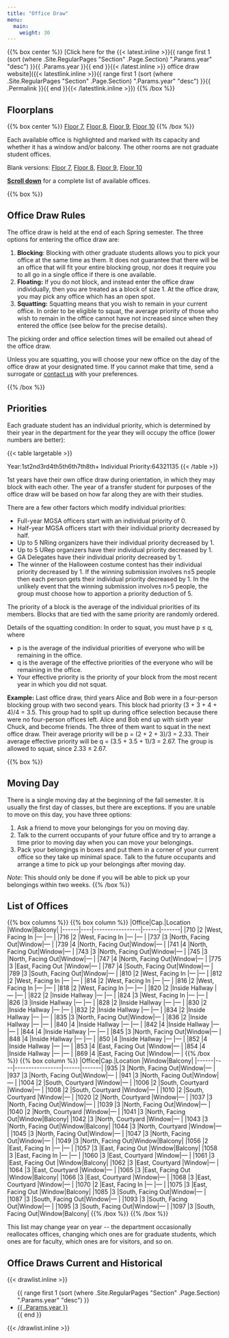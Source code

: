 ```yaml
---
title: "Office Draw"
menu:
  main:
    weight: 30
---
```


{{% box center %}}
[Click here for the {{< latest.inline >}}{{ range first 1 (sort (where .Site.RegularPages "Section" .Page.Section) ".Params.year"  "desc") }}{{  .Params.year }}{{ end }}{{< /latest.inline >}} office draw website]({{< latestlink.inline >}}{{ range first 1 (sort (where .Site.RegularPages "Section" .Page.Section) ".Params.year"  "desc") }}{{  .Permalink }}{{ end }}{{< /latestlink.inline >}})
{{% /box %}}

## Floorplans
{{% box center %}}
[Floor 7](floorplan-7-m.png), [Floor 8](floorplan-8-m.png), [Floor 9](floorplan-9-m.png), [Floor 10](floorplan-10-m.png)
{{% /box %}}

Each available office is highlighted and marked with its capacity and whether it has a window and/or balcony. The other rooms are not graduate student offices.

Blank versions: [Floor 7](floorplan-7.png), [Floor 8](floorplan-8.png), [Floor 9](floorplan-9.png), [Floor 10](floorplan-10.png)

[**Scroll down**](#offices) for a complete list of available offices.

{{% box %}}
## Office Draw Rules

The office draw is held at the end of each Spring semester. The three options for entering the office draw are:

1. **Blocking**: Blocking with other graduate students allows you to pick your office at the same time as them. It does not guarantee that there will be an office that will fit your entire blocking group, nor does it require you to all go in a single office if there is one available.
2. **Floating:** If you do not block, and instead enter the office draw individually, then you are treated as a block of size 1. At the office draw, you may pick any office which has an open spot.
3. **Squatting:** Squatting means that you wish to remain in your current office. In order to be eligible to squat, the average priority of those who wish to remain in the office cannot have not increased since when they entered the office (see below for the precise details).

The picking order and office selection times will be emailed out ahead of the office draw.

Unless you are squatting, you will choose your new office on the day of the office draw at your designated time. If you cannot make that time, send a surrogate or [contact us](/contact) with your preferences.

{{% /box %}}

## Priorities

Each graduate student has an individual priority, which is determined by their year in the department for the year they will occupy the office (lower numbers are better):


{{< table largetable >}}
<tr><td style="font-weight:bold;text-align:right;">Year:</td><td>1st</td><td>2nd</td><td>3rd</td><td>4th</td><td>5th</td><td>6th</td><td>7th</td><td>8th+</td></tr>
<tr><td style="font-weight:bold;text-align:left;">Individual Priority:</td><td>6</td><td>4</td><td>3</td><td>2</td><td>1</td><td>1</td><td>3</td><td>5</td></tr>
{{< /table >}}

1st years have their own office draw during orientation, in which they may block with each other. The year of a transfer student for purposes of the office draw will be based on how far along they are with their studies.

There are a few other factors which modify individual priorities:

* Full-year MGSA officers start with an individual priority of 0.
* Half-year MGSA officers start with their individual priority decreased by half.
* Up to 5 NRing organizers have their individual priority decreased by 1.
* Up to 5 URep organizers have their individual priority decreased by 1.
* GA Delegates have their individual priority decreased by 1.
* The winner of the Halloween costume contest has their individual priority decreased by 1. If the winning submission involves n≤5 people then each person gets their individual priority decreased by 1. In the unlikely event that the winning submission involves n>5 people, the group must choose how to apportion a priority deduction of 5.

The priority of a block is the average of the individual priorities of its members. Blocks that are tied with the same priority are randomly ordered.

Details of the squatting condition: In order to squat, you must have p ≤ q, where 

* p is the average of the individual priorities of everyone who will be remaining in the office.
* q is the average of the effective priorities of the everyone who will be remaining in the office.
* Your effective priority is the priority of your block from the most recent year in which you did not squat.

**Example:** Last office draw, third years Alice and Bob were in a four-person blocking group with two second years. This block had priority (3 + 3 + 4 + 4)/4 = 3.5. This group had to split up during office selection because there were no four-person offices left. Alice and Bob end up with sixth year Chuck, and become friends. The three of them want to squat in the next office draw. Their average priority will be p = (2 + 2 + 3)/3 = 2.33. Their average effective priority will be q = (3.5 + 3.5 + 1)/3 = 2.67. The group is allowed to squat, since 2.33 ≤ 2.67.

{{% box %}}
## Moving Day

There is a single moving day at the beginning of the fall semester. It is usually the first day of classes, but there are exceptions. If you are unable to move on this day, you have three options:

1. Ask a friend to move your belongings for you on moving day.
2. Talk to the current occupants of your future office and try to arrange a time prior to moving day when you can move your belongings.
3. Pack your belongings in boxes and put them in a corner of your current office so they take up minimal space. Talk to the future occupants and arrange a time to pick up your belongings after moving day.

*Note:* This should only be done if you will be able to pick up your belongings within two weeks.
{{% /box %}}

## <a name="offices"></a>List of Offices

{{% box columns %}}
{{% box column %}}
|Office|Cap.|Location         |Window|Balcony|
|------|----|-----------------|------|-------|
|710   |2   |West, Facing In  |—     |—      |
|716   |2   |West, Facing In  |—     |—      |
|737   |3   |North, Facing Out|Window|—      |
|739   |4   |North, Facing Out|Window|—      |
|741   |4   |North, Facing Out|Window|—      |
|743   |3   |North, Facing Out|Window|—      |
|745   |3   |North, Facing Out|Window|—      |
|747   |4   |North, Facing Out|Window|—      |
|775   |3   |East, Facing Out |Window|—      |
|787   |4   |South, Facing Out|Window|—      |
|789   |3   |South, Facing Out|Window|—      |
|810   |2   |West, Facing In  |—     |—      |
|812   |2   |West, Facing In  |—     |—      |
|814   |2   |West, Facing In  |—     |—      |
|816   |2   |West, Facing In  |—     |—      |
|818   |2   |West, Facing In  |—     |—      |
|820   |2   |Inside Hallway   |—     |—      |
|822   |2   |Inside Hallway   |—     |—      |
|824   |3   |West, Facing In  |—     |—      |
|826   |3   |Inside Hallway   |—     |—      |
|828   |2   |Inside Hallway   |—     |—      |
|830   |2   |Inside Hallway   |—     |—      |
|832   |2   |Inside Hallway   |—     |—      |
|834   |2   |Inside Hallway   |—     |—      |
|835   |3   |North, Facing Out|Window|—      |
|836   |2   |Inside Hallway   |—     |—      |
|840   |4   |Inside Hallway   |—     |—      |
|842   |4   |Inside Hallway   |—     |—      |
|844   |4   |Inside Hallway   |—     |—      |
|845   |3   |North, Facing Out|Window|—      |
|848   |4   |Inside Hallway   |—     |—      |
|850   |4   |Inside Hallway   |—     |—      |
|852   |4   |Inside Hallway   |—     |—      |
|853   |4   |East, Facing Out |Window|—      |
|854   |4   |Inside Hallway   |—     |—      |
|869   |4   |East, Facing Out |Window|—      |
{{% /box %}}
{{% box column %}}
|Office|Cap.|Location         |Window|Balcony|
|------|----|-----------------|------|-------|
|935   |3   |North, Facing Out|Window|—      |
|937   |3   |North, Facing Out|Window|—      |
|941   |3   |North, Facing Out|Window|—      |
|1004  |2   |South, Courtyard |Window|—      |
|1006  |2   |South, Courtyard |Window|—      |
|1008  |2   |South, Courtyard |Window|—      |
|1010  |2   |South, Courtyard |Window|—      |
|1020  |2   |North, Courtyard |Window|—      |
|1037  |3   |North, Facing Out|Window|—      |
|1039  |3   |North, Facing Out|Window|—      |
|1040  |2   |North, Courtyard |Window|—      |
|1041  |3   |North, Facing Out|Window|Balcony|
|1042  |3   |North, Courtyard |Window|—      |
|1043  |3   |North, Facing Out|Window|Balcony|
|1044  |3   |North, Courtyard |Window|—      |
|1045  |3   |North, Facing Out|Window|—      |
|1047  |3   |North, Facing Out|Window|—      |
|1049  |3   |North, Facing Out|Window|Balcony|
|1056  |2   |East, Facing In  |—     |—      |
|1057  |3   |East, Facing Out |Window|Balcony|
|1058  |3   |East, Facing In  |—     |—      |
|1060  |3   |East, Courtyard  |Window|—      |
|1061  |3   |East, Facing Out |Window|Balcony|
|1062  |3   |East, Courtyard  |Window|—      |
|1064  |3   |East, Courtyard  |Window|—      |
|1065  |3   |East, Facing Out |Window|Balcony|
|1066  |3   |East, Courtyard  |Window|—      |
|1068  |3   |East, Courtyard  |Window|—      |
|1070  |2   |East, Facing In  |—     |—      |
|1075  |3   |East, Facing Out |Window|Balcony|
|1085  |3   |South, Facing Out|Window|—      |
|1087  |3   |South, Facing Out|Window|—      |
|1093  |3   |South, Facing Out|Window|—      |
|1095  |3   |South, Facing Out|Window|—      |
|1097  |3   |South, Facing Out|Window|Balcony|
{{% /box %}}
{{% /box %}}

This list may change year on year -- the department occasionally reallocates offices, changing which ones are for graduate students, which ones are for faculty, which ones are for visitors, and so on.

## Office Draws Current and Historical

{{< drawlist.inline >}}
<ul>
{{ range first 1 (sort (where .Site.RegularPages "Section" .Page.Section) ".Params.year"  "desc") }}
  <li><a href="{{ .Permalink }}">{{ .Params.year }}</a></li>
{{ end }}
</ul>
{{< /drawlist.inline >}}